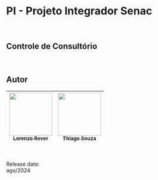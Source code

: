 # PI - Projeto Integrador Senac
<br>

## Controle de Consultório
<br>

## Autor
| [<img loading="lazy" src="https://avatars.githubusercontent.com/u/168394448?v=4" width=115><br><sub>Lorenzo Rover</sub>](https://github.com/lorenzorover) | [<img loading="lazy" src="https://avatars.githubusercontent.com/u/43870620?v=4" width=115><br><sub>Thiago Souza</sub>](https://github.com/wzthiago)|
| :---: | :---:
<br>

Release date:<br>
ago/2024

